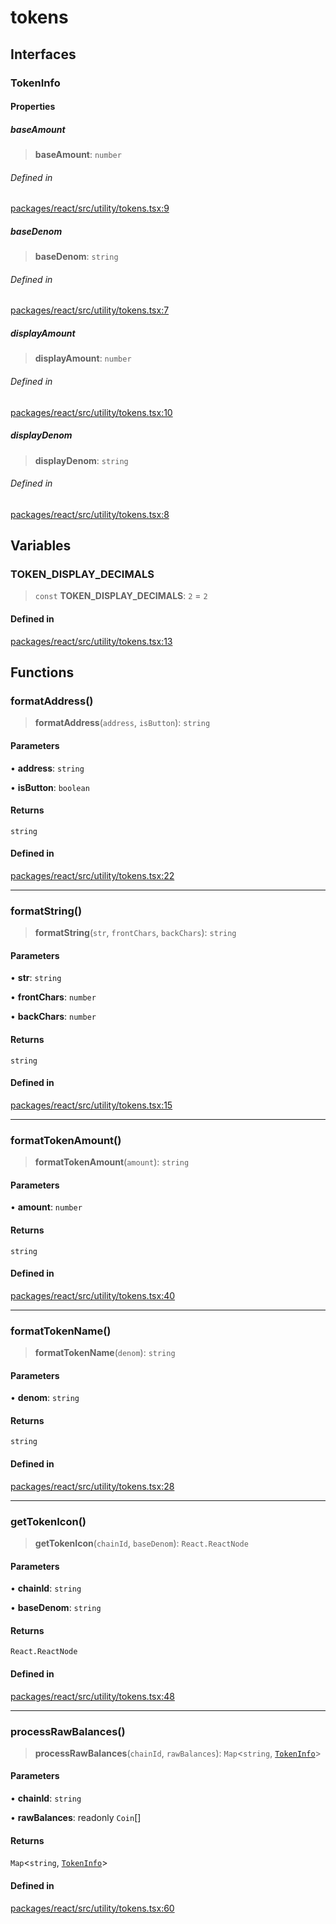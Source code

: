 # tokens

## Interfaces

### TokenInfo

#### Properties

##### baseAmount

> **baseAmount**: `number`

###### Defined in

[packages/react/src/utility/tokens.tsx:9](https://github.com/mintthemoon/microcosm-js/blob/fb95c90ab10e9a453e664325843ddb64e7e576c9/packages/react/src/utility/tokens.tsx#L9)

##### baseDenom

> **baseDenom**: `string`

###### Defined in

[packages/react/src/utility/tokens.tsx:7](https://github.com/mintthemoon/microcosm-js/blob/fb95c90ab10e9a453e664325843ddb64e7e576c9/packages/react/src/utility/tokens.tsx#L7)

##### displayAmount

> **displayAmount**: `number`

###### Defined in

[packages/react/src/utility/tokens.tsx:10](https://github.com/mintthemoon/microcosm-js/blob/fb95c90ab10e9a453e664325843ddb64e7e576c9/packages/react/src/utility/tokens.tsx#L10)

##### displayDenom

> **displayDenom**: `string`

###### Defined in

[packages/react/src/utility/tokens.tsx:8](https://github.com/mintthemoon/microcosm-js/blob/fb95c90ab10e9a453e664325843ddb64e7e576c9/packages/react/src/utility/tokens.tsx#L8)

## Variables

### TOKEN\_DISPLAY\_DECIMALS

> `const` **TOKEN\_DISPLAY\_DECIMALS**: `2` = `2`

#### Defined in

[packages/react/src/utility/tokens.tsx:13](https://github.com/mintthemoon/microcosm-js/blob/fb95c90ab10e9a453e664325843ddb64e7e576c9/packages/react/src/utility/tokens.tsx#L13)

## Functions

### formatAddress()

> **formatAddress**(`address`, `isButton`): `string`

#### Parameters

• **address**: `string`

• **isButton**: `boolean`

#### Returns

`string`

#### Defined in

[packages/react/src/utility/tokens.tsx:22](https://github.com/mintthemoon/microcosm-js/blob/fb95c90ab10e9a453e664325843ddb64e7e576c9/packages/react/src/utility/tokens.tsx#L22)

***

### formatString()

> **formatString**(`str`, `frontChars`, `backChars`): `string`

#### Parameters

• **str**: `string`

• **frontChars**: `number`

• **backChars**: `number`

#### Returns

`string`

#### Defined in

[packages/react/src/utility/tokens.tsx:15](https://github.com/mintthemoon/microcosm-js/blob/fb95c90ab10e9a453e664325843ddb64e7e576c9/packages/react/src/utility/tokens.tsx#L15)

***

### formatTokenAmount()

> **formatTokenAmount**(`amount`): `string`

#### Parameters

• **amount**: `number`

#### Returns

`string`

#### Defined in

[packages/react/src/utility/tokens.tsx:40](https://github.com/mintthemoon/microcosm-js/blob/fb95c90ab10e9a453e664325843ddb64e7e576c9/packages/react/src/utility/tokens.tsx#L40)

***

### formatTokenName()

> **formatTokenName**(`denom`): `string`

#### Parameters

• **denom**: `string`

#### Returns

`string`

#### Defined in

[packages/react/src/utility/tokens.tsx:28](https://github.com/mintthemoon/microcosm-js/blob/fb95c90ab10e9a453e664325843ddb64e7e576c9/packages/react/src/utility/tokens.tsx#L28)

***

### getTokenIcon()

> **getTokenIcon**(`chainId`, `baseDenom`): `React.ReactNode`

#### Parameters

• **chainId**: `string`

• **baseDenom**: `string`

#### Returns

`React.ReactNode`

#### Defined in

[packages/react/src/utility/tokens.tsx:48](https://github.com/mintthemoon/microcosm-js/blob/fb95c90ab10e9a453e664325843ddb64e7e576c9/packages/react/src/utility/tokens.tsx#L48)

***

### processRawBalances()

> **processRawBalances**(`chainId`, `rawBalances`): `Map`\<`string`, [`TokenInfo`](tokens.md#tokeninfo)\>

#### Parameters

• **chainId**: `string`

• **rawBalances**: readonly `Coin`[]

#### Returns

`Map`\<`string`, [`TokenInfo`](tokens.md#tokeninfo)\>

#### Defined in

[packages/react/src/utility/tokens.tsx:60](https://github.com/mintthemoon/microcosm-js/blob/fb95c90ab10e9a453e664325843ddb64e7e576c9/packages/react/src/utility/tokens.tsx#L60)
